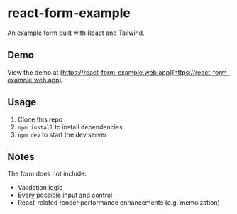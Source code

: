 # react-form-example

An example form built with React and Tailwind.

## Demo

View the demo at [https://react-form-example.web.app](https://react-form-example.web.app).

## Usage

1. Clone this repo
2. `npm install` to install dependencies
3. `npm dev` to start the dev server

## Notes

The form does not include:

- Validation logic
- Every possible input and control
- React-related render performance enhancements (e.g. memoization)
